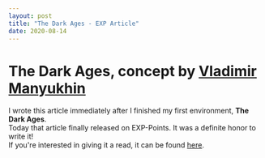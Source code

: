 ```yaml
---
layout: post
title: "The Dark Ages - EXP Article"
date: 2020-08-14
---
```


The Dark Ages, concept by [Vladimir Manyukhin](https://www.artstation.com/artwork/5yKeO)
===============

I wrote this article immediately after I finished my first environment, **The Dark Ages**. <br/>
Today that article finally released on EXP-Points. It was a definite honor to write it! <br/>
If you're interested in giving it a read, it can be found [here](https://www.exp-points.com/alex-mannion-the-dark-ages-ue4-concept-to-creation).<br/>


